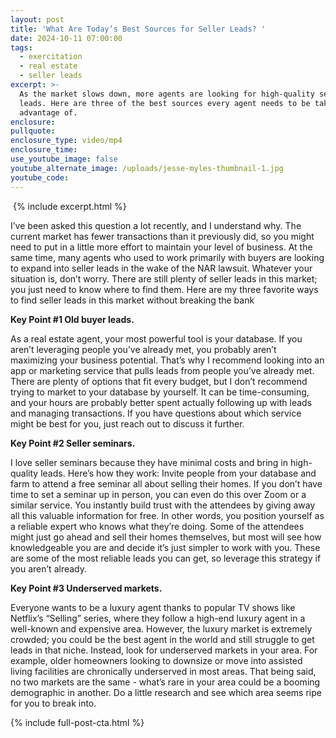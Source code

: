 ```yaml
---
layout: post
title: 'What Are Today’s Best Sources for Seller Leads? '
date: 2024-10-11 07:00:00
tags:
  - exercitation
  - real estate
  - seller leads
excerpt: >-
  As the market slows down, more agents are looking for high-quality seller
  leads. Here are three of the best sources every agent needs to be taking
  advantage of. 
enclosure:
pullquote:
enclosure_type: video/mp4
enclosure_time:
use_youtube_image: false
youtube_alternate_image: /uploads/jesse-myles-thumbnail-1.jpg
youtube_code:
---
```

&nbsp;{% include excerpt.html %}

I’ve been asked this question a lot recently, and I understand why. The current market has fewer transactions than it previously did, so you might need to put in a little more effort to maintain your level of business. At the same time, many agents who used to work primarily with buyers are looking to expand into seller leads in the wake of the NAR lawsuit. Whatever your situation is, don’t worry. There are still plenty of seller leads in this market; you just need to know where to find them. Here are my three favorite ways to find seller leads in this market without breaking the bank

**Key Point \#1 Old buyer leads.**

As a real estate agent, your most powerful tool is your database. If you aren’t leveraging people you’ve already met, you probably aren’t maximizing your business potential. That’s why I recommend looking into an app or marketing service that pulls leads from people you’ve already met. There are plenty of options that fit every budget, but I don’t recommend trying to market to your database by yourself. It can be time-consuming, and your hours are probably better spent actually following up with leads and managing transactions. If you have questions about which service might be best for you, just reach out to discuss it further.

**Key Point \#2 Seller seminars.**

I love seller seminars because they have minimal costs and bring in high-quality leads. Here’s how they work: Invite people from your database and farm to attend a free seminar all about selling their homes. If you don’t have time to set a seminar up in person, you can even do this over Zoom or a similar service. You instantly build trust with the attendees by giving away all this valuable information for free. In other words, you position yourself as a reliable expert who knows what they’re doing. Some of the attendees might just go ahead and sell their homes themselves, but most will see how knowledgeable you are and decide it’s just simpler to work with you. These are some of the most reliable leads you can get, so leverage this strategy if you aren’t already.

**Key Point \#3 Underserved markets.**

Everyone wants to be a luxury agent thanks to popular TV shows like Netflix’s “Selling” series, where they follow a high-end luxury agent in a well-known and expensive area. However, the luxury market is extremely crowded; you could be the best agent in the world and still struggle to get leads in that niche. Instead, look for underserved markets in your area. For example, older homeowners looking to downsize or move into assisted living facilities are chronically underserved in most areas. That being said, no two markets are the same - what’s rare in your area could be a booming demographic in another. Do a little research and see which area seems ripe for you to break into.

{% include full-post-cta.html %}